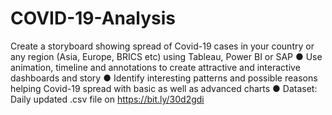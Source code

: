 # COVID-19-Analysis
Create a storyboard showing spread of Covid-19 cases in your country or
any region (Asia, Europe, BRICS etc) using Tableau, Power BI or SAP
● Use animation, timeline and annotations to create attractive and interactive
dashboards and story
● Identify interesting patterns and possible reasons helping Covid-19 spread
with basic as well as advanced charts
● Dataset: Daily updated .csv file on https://bit.ly/30d2gdi
